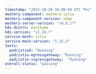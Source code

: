 ```yaml
---
timestamp: "2022-10-20 16:08:04 UTC Thu"
meshery-component: meshery-istio
meshery-component-version: edge
meshery-server-version: "v0.6.17"
k8s-distro: minikube
k8s-version: "v1.24.7"
service-mesh: istio
service-mesh-version: "1.15.2"
tests:
  pod/istiod: "Running"
  pod/istio-egressgateway: "Running"
  pod/istio-ingressgateway:  "Running"
overall-status: "passing"
---
```


